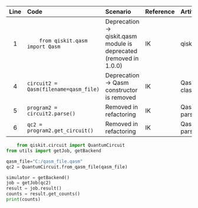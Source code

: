 | Line | Code | Scenario | Reference | Artifact | Refactoring |
|:--:|:---|:---------|:----------|:--------|:-----------|
| 1 | `    from qiskit.qasm import Qasm` | Deprecation -> qiskit.qasm module is deprecated (removed in 1.0.0) | IK | qiskit.qasm | `    from qiskit.circuit import QuantumCircuit` |
| 4 | `circuit2 = Qasm(filename=qasm_file)` | Deprecation -> Qasm constructor is removed | IK | Qasm class | `qc2 = QuantumCircuit.from_qasm_file(qasm_file)` |
| 5 | `program2 = circuit2.parse()` | Removed in refactoring | IK | Qasm parser | removed |
| 6 | `qc2 = program2.get_circuit()` | Removed in refactoring | IK | Qasm parser | removed |

```python
    from qiskit.circuit import QuantumCircuit
from utils import getJob, getBackend

qasm_file="C:/qasm_file.qasm"
qc2 = QuantumCircuit.from_qasm_file(qasm_file)

simulator = getBackend()
job = getJob(qc2)
result = job.result()
counts = result.get_counts()
print(counts)
```
